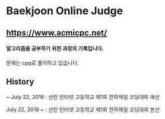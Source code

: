 # Baekjoon Online Judge
## https://www.acmicpc.net/
#### 알고리즘을 공부하기 위한 과정의 기록입니다.

문제는 cpp로 풀이하고 있습니다. 

## History
~ July 22, 2018 : 선린 인터넷 고등학교 제1회 천하제일 코딩대회 예선

July 22, 2018 ~ : 선린 인터넷 고등학교 제1회 천하제일 코딩대회 본선
